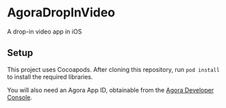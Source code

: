 # AgoraDropInVideo
A drop-in video app in iOS

## Setup

This project uses Cocoapods. After cloning this repository, run `pod install` to install the required libraries.

You will also need an Agora App ID, obtainable from the [Agora Developer Console](console.agora.io).

